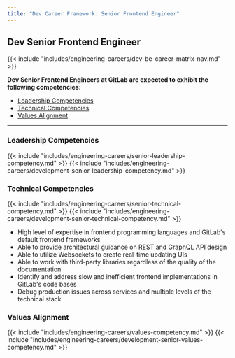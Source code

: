 ```yaml
---
title: "Dev Career Framework: Senior Frontend Engineer"
---
```


## Dev Senior Frontend Engineer
  
{{< include "includes/engineering-careers/dev-be-career-matrix-nav.md" >}}

**Dev Senior Frontend Engineers at GitLab are expected to exhibit the following competencies:**

- [Leadership Competencies](#leadership-competencies)
- [Technical Competencies](#technical-competencies)
- [Values Alignment](#values-alignment)

---

### Leadership Competencies

{{< include "includes/engineering-careers/senior-leadership-competency.md" >}}
{{< include "includes/engineering-careers/development-senior-leadership-competency.md" >}}
  
### Technical Competencies

{{< include "includes/engineering-careers/senior-technical-competency.md" >}}
{{< include "includes/engineering-careers/development-senior-technical-competency.md" >}}

- High level of expertise in frontend programming languages and GitLab's default frontend frameworks
- Able to provide architectural guidance on REST and GraphQL API design
- Able to utilize Websockets to create real-time updating UIs
- Able to work with third-party libraries regardless of the quality of the documentation
- Identify and address slow and inefficient frontend implementations in GitLab's code bases
- Debug production issues across services and multiple levels of the technical stack

### Values Alignment

{{< include "includes/engineering-careers/values-competency.md" >}}
{{< include "includes/engineering-careers/development-senior-values-competency.md" >}}
